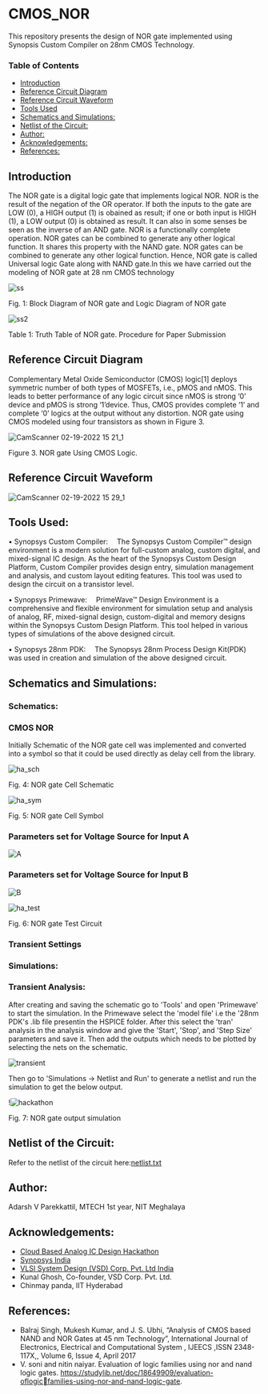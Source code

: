 # CMOS_NOR
This repository presents the design of NOR gate implemented using Synopsis Custom Compiler on 28nm CMOS Technology.

### Table of Contents
 - [Introduction](#introduction)
 - [Reference Circuit Diagram](#reference-circuit-diagram)
 - [Reference Circuit Waveform](#reference-circuit-waveform)
 - [Tools Used](#tools-used)
 - [Schematics and Simulations:](#schematics-and-simulations)
 - [Netlist of the Circuit:](#netlist-of-the-circuit)
 - [Author:](#author)
 - [Acknowledgements:](#acknowledgements)
 - [References:](#references)
 
## Introduction
The NOR gate is a digital logic gate that implements
logical NOR. NOR is the result of the negation of the OR
operator. If both the inputs to the gate are LOW (0), a HIGH
output (1) is obained as result; if one or both input is HIGH (1),
a LOW output (0) is obtained as result. It can also in some senses
be seen as the inverse of an AND gate. NOR is a functionally
complete operation. NOR gates can be combined to generate any
other logical function. It shares this property with the NAND
gate. NOR gates can be combined to generate any other logical
function. Hence, NOR gate is called Universal logic Gate along
with NAND gate.In this we have carried out the modeling
of NOR gate at 28 nm CMOS technology





![ss](https://user-images.githubusercontent.com/100693635/156202769-4d721926-b2d2-4b1a-a7a9-92afdaea4c26.PNG)



Fig. 1: Block Diagram of NOR gate and Logic Diagram of NOR gate

![ss2](https://user-images.githubusercontent.com/100693635/156202795-d2979822-6327-497c-b632-8c850dab5d06.PNG)


Table 1: Truth Table of NOR gate. Procedure for Paper Submission
## Reference Circuit Diagram
Complementary Metal Oxide Semiconductor (CMOS) logic[1] deploys symmetric number of both types of MOSFETs, i.e., pMOS and nMOS. This leads to better performance of any logic circuit since nMOS is strong ‘0’ device and pMOS is strong ‘1’device. Thus, CMOS provides complete ‘1’ and complete ‘0’ logics at the output without any distortion. NOR gate using CMOS modeled using four  transistors as shown in Figure 3.


![CamScanner 02-19-2022 15 21_1](https://user-images.githubusercontent.com/100693635/156201945-805124fd-0d43-47e1-9d56-374a7dfa1f35.jpg)

 
Figure 3. NOR gate Using CMOS Logic.

## Reference Circuit Waveform

 ![CamScanner 02-19-2022 15 29_1](https://user-images.githubusercontent.com/100693635/156201974-a94b4bba-600d-4b75-96c6-539357b6dd13.jpg)



## Tools Used:
• Synopsys Custom Compiler:
 The Synopsys Custom Compiler™ design environment is a modern solution for full-custom analog, custom digital, and mixed-signal IC design. As the heart of the Synopsys Custom Design Platform, Custom Compiler provides design entry, simulation management and analysis, and custom layout editing features. This tool was used to design the circuit on a transistor level.

• Synopsys Primewave:
 PrimeWave™ Design Environment is a comprehensive and flexible environment for simulation setup and analysis of analog, RF, mixed-signal design, custom-digital and memory designs within the Synopsys Custom Design Platform. This tool helped in various types of simulations of the above designed circuit.

• Synopsys 28nm PDK:
 The Synopsys 28nm Process Design Kit(PDK) was used in creation and simulation of the above designed circuit.
 
 ## Schematics and Simulations:
 ### Schematics:
 ### CMOS NOR
 Initially Schematic of the NOR gate cell was implemented and converted into a symbol so that it could be used directly as delay cell from the library.
 
 
 ![ha_sch](https://user-images.githubusercontent.com/100190726/155284404-ad60f01a-13b8-4640-8914-06020052f87e.JPG)

 
 Fig. 4: NOR gate Cell Schematic
 
 
 ![ha_sym](https://user-images.githubusercontent.com/100190726/155284499-95dbccd7-0036-4988-9244-3bf942ebfa5e.JPG)

 Fig. 5: NOR gate Cell Symbol
 
 ### Parameters set for Voltage Source for Input A
 
 ![A](https://user-images.githubusercontent.com/100190726/155505423-33d7dd09-e86e-4ed5-9063-c6e9071985af.JPG)


 
 
 
 ### Parameters set for Voltage Source for Input B
 
 
 ![B](https://user-images.githubusercontent.com/100190726/155505312-5892520a-c083-4d9a-a4ba-a13dd4aa468e.JPG)

 

 
 
 ![ha_test](https://user-images.githubusercontent.com/100190726/155284515-8187e068-cbd4-4fc6-bf4c-4d0ab1ffc863.JPG)

 Fig. 6: NOR gate Test Circuit 
 
  ### Transient Settings
 
 ### Simulations:
 ### Transient Analysis:
After creating and saving the schematic go to 'Tools' and open 'Primewave' to start the simulation. In the Primewave select the 'model file' i.e the '28nm PDK's .lib file presentin the HSPICE folder. After this select the 'tran' analysis in the analysis window and give the 'Start', 'Stop', and 'Step Size' parameters and save it. Then add the outputs which needs to be plotted by selecting the nets on the schematic.

![transient](https://user-images.githubusercontent.com/100190726/155507012-b7369b24-be78-401d-aae3-884e000e7ce0.JPG)


Then go to 'Simulations -> Netlist and Run' to generate a netlist and run the simulation to get the below output.

!![hackathon](https://user-images.githubusercontent.com/100693635/156202057-3d5e7c57-ebe3-42fb-b4ed-74fb58fb7ab2.PNG)

Fig. 7: NOR gate output simulation


## Netlist of the Circuit:
Refer to the netlist of the circuit here:[netlist.txt](https://github.com/swati-sgm/Half_Adder_analog_design/files/8129767/netlist.txt)



## Author:
Adarsh V Parekkattil, MTECH 1st year, NIT Meghalaya

## Acknowledgements:
- [Cloud Based Analog IC Design Hackathon](https://www.iith.ac.in/events/2022/02/15/Cloud-Based-Analog-IC-Design-Hackathon/)
- [Synopsys India](https://www.synopsys.com/)
- [VLSI System Design (VSD) Corp. Pvt. Ltd India](https://www.vlsisystemdesign.com/)
- Kunal Ghosh, Co-founder, VSD Corp. Pvt. Ltd.
- Chinmay panda, IIT Hyderabad
## References:
- Balraj Singh, Mukesh Kumar, and J. S. Ubhi, “Analysis of CMOS based
NAND and NOR Gates at 45 nm Technology”, International Journal of
Electronics, Electrical and Computational System , IJEECS ,ISSN 2348-
117X,, Volume 6, Issue 4, April 2017
- V. soni and nitin naiyar. Evaluation of logic families using nor and
nand logic gates. https://studylib.net/doc/18649909/evaluation-oflogicfamilies-using-nor-and-nand-logic-gate.
 
